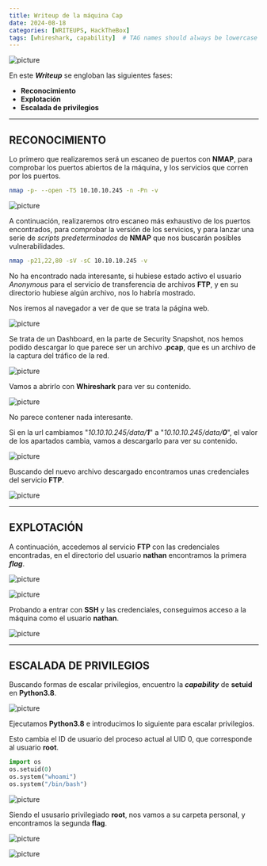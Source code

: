 ```yaml
---
title: Writeup de la máquina Cap
date: 2024-08-18
categories: [WRITEUPS, HackTheBox]
tags: [whireshark, capability]  # TAG names should always be lowercase
---
```


![picture](/assets/images/hackthebox/cap1.png)

En este ***Writeup*** se engloban las siguientes fases:
- **Reconocimiento**
- **Explotación**
- **Escalada de privilegios**

---

## **RECONOCIMIENTO**

Lo primero que realizaremos será un escaneo de puertos con **NMAP**, para comprobar los  puertos abiertos de la máquina, y los servicios que corren por los puertos.

```bash
nmap -p- --open -T5 10.10.10.245 -n -Pn -v
```

![picture](/assets/images/hackthebox/cap2.png)

A continuación, realizaremos otro escaneo más exhaustivo de los puertos encontrados, para comprobar la versión de los servicios, y para lanzar una serie de *scripts* *predeterminados* de **NMAP** que nos buscarán posibles vulnerabilidades.

```bash
nmap -p21,22,80 -sV -sC 10.10.10.245 -v
```
No ha encontrado nada interesante, si hubiese estado activo el usuario *Anonymous* para el servicio de transferencia de archivos **FTP**, y en su directorio hubiese algún archivo, nos lo habría mostrado.

Nos iremos al navegador a ver de que se trata la página web.

![picture](/assets/images/hackthebox/cap4.png)

Se trata de un Dashboard, en la parte de Security Snapshot, nos hemos podido descargar lo que parece ser un archivo **.pcap**, que es un archivo de la captura del tráfico de la red.

![picture](/assets/images/hackthebox/cap5.png)

Vamos a abrirlo con **Whireshark** para ver su contenido.

![picture](/assets/images/hackthebox/cap6.png)

No parece contener nada interesante.

Si en la url cambiamos "*10.10.10.245/data/**1***" a "*10.10.10.245/data/**0***", el valor de los apartados cambia, vamos a descargarlo para ver su contenido.

![picture](/assets/images/hackthebox/cap7.png)

Buscando del nuevo archivo descargado encontramos unas credenciales del servicio **FTP**.

![picture](/assets/images/hackthebox/cap8.png)

---

## EXPLOTACIÓN 

A continuación, accedemos al servicio **FTP** con las credenciales encontradas, en el directorio del usuario **nathan** encontramos la primera ***flag***.

![picture](/assets/images/hackthebox/cap9.png)

![picture](/assets/images/hackthebox/cap10.png)

Probando a entrar con **SSH** y las credenciales, conseguimos acceso a la máquina como el usuario **nathan**.

![picture](/assets/images/hackthebox/cap11.png)

---

## ESCALADA DE PRIVILEGIOS

Buscando formas de escalar privilegios, encuentro la ***capability*** de **setuid** en **Python3.8**.

![picture](/assets/images/hackthebox/cap12.png)

Ejecutamos **Python3.8** e introducimos lo siguiente para escalar privilegios.

Esto cambia el ID de usuario del proceso actual al UID 0, que corresponde al usuario **root**.

```python
import os
os.setuid(0)
os.system("whoami")
os.system("/bin/bash")
```

![picture](/assets/images/hackthebox/cap13.png)

Siendo el ususario privilegiado **root**, nos vamos a su carpeta personal, y encontramos la segunda **flag**.

![picture](/assets/images/hackthebox/cap14.png)

![picture](/assets/images/hackthebox/cap15.png)
